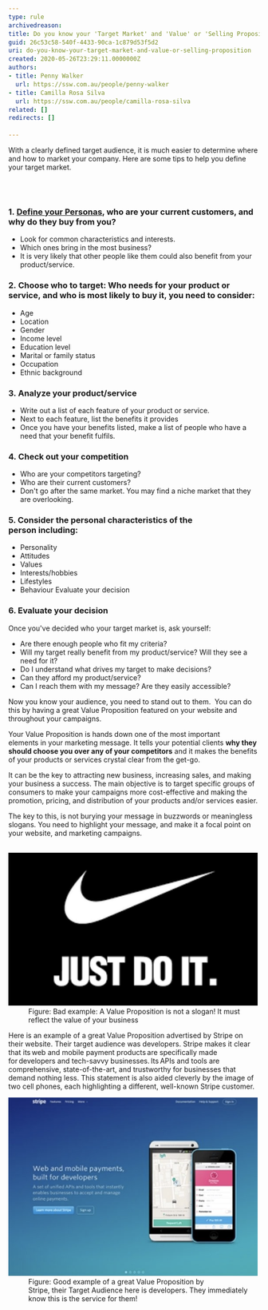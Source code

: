 ```yaml
---
type: rule
archivedreason: 
title: Do you know your 'Target Market' and 'Value' or 'Selling Proposition'?
guid: 26c53c58-540f-4433-90ca-1c879d53f5d2
uri: do-you-know-your-target-market-and-value-or-selling-proposition
created: 2020-05-26T23:29:11.0000000Z
authors:
- title: Penny Walker
  url: https://ssw.com.au/people/penny-walker
- title: Camilla Rosa Silva
  url: https://ssw.com.au/people/camilla-rosa-silva
related: []
redirects: []

---
```



<p class="ssw15-rteElement-P">With a clearly defined target audience, it is much easier to determine where and how to market your company. Here are some tips to help you define your target market.​​<br></p>
<br><excerpt class='endintro'></excerpt><br>
<h3 class="ssw15-rteElement-H3">​1. <a href="/_layouts/15/FIXUPREDIRECT.ASPX?WebId=3dfc0e07-e23a-4cbb-aac2-e778b71166a2&TermSetId=07da3ddf-0924-4cd2-a6d4-a4809ae20160&TermId=afb73207-f7ab-4f35-bdb2-43d7873b0322">Define your Personas</a>, who are your current customers, and why do they buy from you? </h3><ul><li>Look for common characteristics and interests.  </li><li>Which ones bring in the most business?  </li><li>It is very likely that other people like them could also benefit from your product/service. <br></li></ul><div><h3 class="ssw15-rteElement-H3">​2. Choose who to target: Who needs for your product or service, and who is most likely to buy it, you need to consider: </h3><ul><li>Age  </li><li>Location </li><li>Gender </li><li>Income level </li><li>Education level </li><li>Marital or family status </li><li>Occupation </li><li>Ethnic background ​<br></li></ul><div><h3 class="ssw15-rteElement-H3">3​. Analyze your product/service </h3><ul><li>Write out a list of each feature of your product or service. </li><li>Next to each feature, list the benefits it provides </li><li>Once you have your benefits listed, make a list of people who have a need that your benefit fulfils​.  ​</li></ul></div></div><h3 class="ssw15-rteElement-H3">4. Check out your competition </h3><ul><li>Who are your competitors targeting?  </li><li>Who are their current customers? </li><li>Don't go after the same market. You may find a niche market that they are overlooking. <br></li></ul><h3 class="ssw15-rteElement-H3">5. Consider the personal characteristics of the person including: <br></h3><ul><li>Personality </li><li>Attitudes </li><li>Values </li><li>Interests/hobbies </li><li>Lifestyles </li><li>Behaviour​ Evaluate your decision ​​​<br></li></ul><h3 class="ssw15-rteElement-H3">6. Evaluate your decision ​​​</h3><p>Once you've decided who your target market is, ask yourself: <br></p><ul><li>Are there enough people who fit my criteria? </li><li>Will my target really benefit from my product/service? Will they see a need for it? </li><li>Do I understand what drives my target to make decisions? </li><li>Can they afford my product/service? </li><li>Can I reach them with my message? Are they easily accessible? ​<br></li></ul><div><p class="ssw15-rteElement-P">Now you know your audience, you need to stand out to them.  You can do this by having a great Value Proposition featured on your website and throughout your campaigns.  </p><p class="ssw15-rteElement-P">Your Value Proposition is hands down one of the most important elements in your marketing message. It tells your potential clients <b>why they should choose you over any of your competitors</b> and it makes the benefits of your products or services crystal clear from the get-go.  </p><p class="ssw15-rteElement-P">It can be the key to attracting new business, increasing sales, and making your business a success. The main objective is to target specific groups of consumers to make your campaigns more cost-effective and making the promotion, pricing, and distribution of your products and/or services easier. </p>The key to this, is not burying your message in buzzwords or meaningless slogans. You need to highlight your message, and make it a focal point on your website, and marketing campaigns.  ​<br></div><div>
   <br>
</div><dl class="badImage"><dt><img src="nike.png" alt="nike.png" style="width:500px;" /></dt><dd>Figure: Bad example: A Value Proposition is not a slogan! It must reflect the value of your business</dd></dl><p>Here is an example of a great Value Proposition advertised by Stripe on their website. Their target audience was developers. Stripe makes it clear that its web and mobile payment products are specifically made for developers and tech-savvy businesses. Its APIs and tools are comprehensive, state-of-the-art, and trustworthy for businesses that demand nothing less. This statement is also aided cleverly by the image of two cell phones, each highlighting a different, well-known Stripe customer. </p><dl class="goodImage"><dt><img src="stripe.png" alt="stripe.png" style="width:500px;" /></dt><dd>Figure: Good example of a great Value Proposition by Stripe, their Target Audience here is developers. They immediately know this is the service for them! <br></dd></dl>


